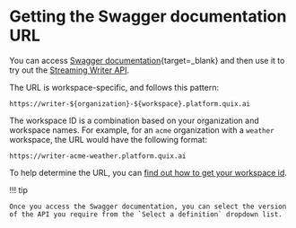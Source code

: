 # Getting the Swagger documentation URL

You can access [Swagger documentation](https://swagger.io/){target=_blank} and then use it to try out the [Streaming Writer API](intro.md). 

The URL is workspace-specific, and follows this pattern:

    https://writer-${organization}-${workspace}.platform.quix.ai

The workspace ID is a combination based on your organization and workspace names. For example, for an `acme` organization with a `weather` workspace, the URL would have the following format:

    https://writer-acme-weather.platform.quix.ai

To help determine the URL, you can [find out how to get your workspace id](../../platform/how-to/get-workspace-id.md).

!!! tip

    Once you access the Swagger documentation, you can select the version of the API you require from the `Select a definition` dropdown list.
